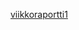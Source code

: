 [viikkoraportti1](https://github.com/Joacim-S/TiraLabra/blob/main/dokumentaatio/Viikkoraportti1.md)
